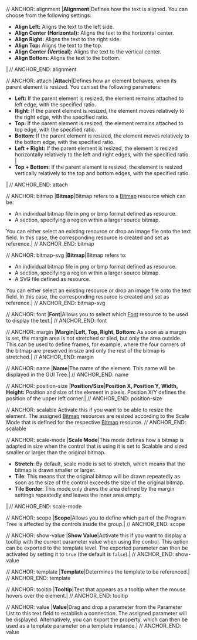// ANCHOR: alignment
|**Alignment**|Defines how the text is aligned. You can choose from the following settings:<ul><li>**Align Left:** Aligns the text to the left side.</li><li>**Align Center (Horizontal):** Aligns the text to the horizontal center.</li><li>**Align Right:** Aligns the text to the right side.</li><li>**Align Top:** Aligns the text to the top.</li><li>**Align Center (Vertical):** Aligns the text to the vertical center.</li><li>**Align Bottom:** Aligns the text to the bottom.</li></ul>|
// ANCHOR_END: alignment

// ANCHOR: attach
|**Attach**|Defines how an element behaves, when its parent element is resized. You can set the following parameters: <ul><li>**Left:** If the parent element is resized, the element remains attached to left edge, with the specified ratio.</li><li>**Right:** If the parent element is resized, the element moves relatively to the right edge, with the specified ratio.</li><li>**Top:** If the parent element is resized, the element remains attached to top edge, with the specified ratio.</li><li>**Bottom:** If the parent element is resized, the element moves relatively to the bottom edge, with the specified ratio.</li><li>**Left + Right:** If the parent element is resized, the element is resized horizontally relatively to the left and right edges, with the specified ratio.</li>|<li>**Top + Bottom:** If the parent element is resized, the element is resized vertically relatively to the top and bottom edges, with the specified ratio.</li></ul>|
// ANCHOR_END: attach

// ANCHOR: bitmap
|**Bitmap**|Bitmap refers to a [Bitmap](./Bitmap.md) resource which can be:<ul><li>An individual bitmap file in png or bmp format defined as resource.</li><li>A section, specifying a region within a larger source bitmap.</li></ul>You can either select an existing resource or drop an image file onto the text field. In this case, the corresponding resource is created and set as reference.|
// ANCHOR_END: bitmap

// ANCHOR: bitmap-svg
|**Bitmap**|Bitmap refers to:<ul><li>An individual bitmap file in png or bmp format defined as resource.</li><li>A section, specifying a region within a larger source bitmap.</li><li>A SVG file defined as resource.</li></ul>You can either select an existing resource or drop an image file onto the text field. In this case, the corresponding resource is created and set as reference.|
// ANCHOR_END: bitmap-svg

// ANCHOR: font
|**Font**|Allows you to select which [Font](./Font.md) resource to be used to display the text.|
// ANCHOR_END: font

// ANCHOR: margin
|**Margin**|**Left, Top, Right, Bottom:** As soon as a margin is set, the margin area is not stretched or tiled, but only the area outside. This can be used to define frames, for example, where the four corners of the bitmap are preserved in size and only the rest of the bitmap is stretched.|
// ANCHOR_END: margin

// ANCHOR: name
|**Name**|The name of the element. This name will be displayed in the GUI Tree.|
// ANCHOR_END: name

// ANCHOR: position-size
|**Position/Size**|**Position X, Position Y, Width, Height:** Position and size of the element in pixels. Position X/Y defines the position of the upper left corner.|
// ANCHOR_END: position-size

// ANCHOR: scalable
Activate this if you want to be able to resize the element. The assigned [Bitmap](./Bitmap.md) resources are resized according to the Scale Mode that is defined for the respective [Bitmap](./Bitmap.md) resource.
// ANCHOR_END: scalable

// ANCHOR: scale-mode
|**Scale Mode**|This mode defines how a bitmap is adapted in size when the control that is using it is set to Scalable and sized smaller or larger than the original bitmap.<ul><li>**Stretch**: By default, scale mode is set to stretch, which means that the bitmap is drawn smaller or larger.</li><li>**Tile**: This means that the original bitmap will be drawn repeatedly as soon as the size of the control exceeds the size of the original bitmap.</li><li>**Tile Border**: This mode only draws the area defined by the margin settings repeatedly and leaves the inner area empty.</li></ul>|
// ANCHOR_END: scale-mode

// ANCHOR: scope
|**Scope**|Allows you to define which part of the Program Tree is affected by the controls inside the group.|
// ANCHOR_END: scope

// ANCHOR: show-value
|**Show Value**|Activate this if you want to display a tooltip with the current parameter value when using the control. This option can be exported to the template level. The exported parameter can then be activated by setting it to ``true`` (the default is ``false``).|
// ANCHOR_END: show-value

// ANCHOR: template
|**Template**|Determines the template to be referenced.|
// ANCHOR_END: template

// ANCHOR: tooltip
|**Tooltip**|Text that appears as a tooltip when the mouse hovers over the element.|
// ANCHOR_END: tooltip

// ANCHOR: value
|**Value**|Drag and drop a parameter from the Parameter List to this text field to establish a connection. The assigned parameter will be displayed. Alternatively, you can export the property, which can then be used as a template parameter on a template instance.|
// ANCHOR_END: value